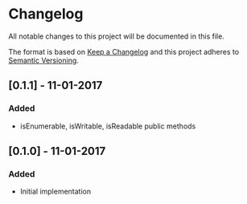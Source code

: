 # Changelog
All notable changes to this project will be documented in this file.

The format is based on [Keep a Changelog](http://keepachangelog.com/en/1.0.0/)
and this project adheres to [Semantic Versioning](http://semver.org/spec/v2.0.0.html).

## [0.1.1] - 11-01-2017
### Added

- isEnumerable, isWritable, isReadable public methods

## [0.1.0] - 11-01-2017
### Added

- Initial implementation
